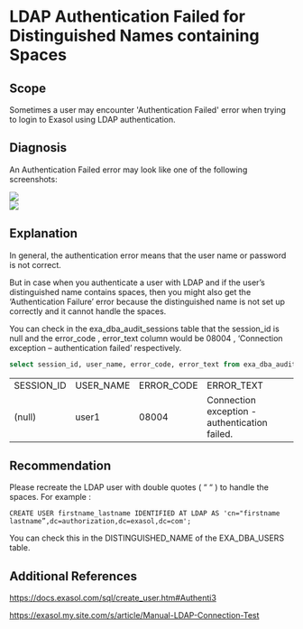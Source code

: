 # LDAP Authentication Failed for Distinguished Names containing Spaces 
## Scope

Sometimes a user may encounter 'Authentication Failed' error when trying to login to Exasol using LDAP authentication.

## Diagnosis

An Authentication Failed error may look like one of the following screenshots:

![](images/exa-Vandana_0-1621342489198.png)  
![](images/exa-Vandana_1-1621342715904.png)

## Explanation

In general, the authentication error means that the user name or password is not correct.

But in case when you authenticate a user with LDAP and if the user’s distinguished name contains spaces, then you might also get the ‘Authentication Failure’ error because the distinguished name is not set up correctly and it cannot handle the spaces.

You can check in the exa_dba_audit_sessions table that the session_id is null and the error_code , error_text column would be 08004 , ‘Connection exception – authentication failed’ respectively. 


```sql
select session_id, user_name, error_code, error_text from exa_dba_audit_sessions where  success is false order by login_time desc;
```


|  |  |  |  |
| --- | --- | --- | --- |
| SESSION_ID | USER_NAME | ERROR_CODE | ERROR_TEXT |
| (null) | user1 | 08004 | Connection exception - authentication failed. |

## Recommendation

Please recreate the LDAP user with double quotes ( “ “ ) to handle the spaces. For example :


```markup
CREATE USER firstname_lastname IDENTIFIED AT LDAP AS 'cn="firstname lastname”,dc=authorization,dc=exasol,dc=com'; 
```
You can check this in the DISTINGUISHED_NAME of the EXA_DBA_USERS table.

## Additional References

<https://docs.exasol.com/sql/create_user.htm#Authenti3>

<https://exasol.my.site.com/s/article/Manual-LDAP-Connection-Test>

